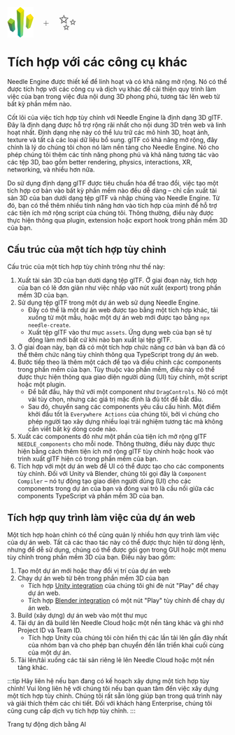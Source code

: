 <br/>
<div class="centered" style="display: flex;
    align-items: center;
    gap: 20px;
    font-size: 2em;
    font-weight: 100;">
    <img src="/logo.png" style="max-height:70px;" title="Needle Logo" alt="Needle Logo"/> +
    <span style="font-size: 50px;">✨</span> 
</div>

# Tích hợp với các công cụ khác

Needle Engine được thiết kế để linh hoạt và có khả năng mở rộng. Nó có thể được tích hợp với các công cụ và dịch vụ khác để cải thiện quy trình làm việc của bạn trong việc đưa nội dung 3D phong phú, tương tác lên web từ bất kỳ phần mềm nào.

Cốt lõi của việc tích hợp tùy chỉnh với Needle Engine là định dạng 3D glTF. Đây là định dạng được hỗ trợ rộng rãi nhất cho nội dung 3D trên web và linh hoạt nhất. Định dạng nhẹ này có thể lưu trữ các mô hình 3D, hoạt ảnh, texture và tất cả các loại dữ liệu bổ sung. glTF có khả năng mở rộng, đây chính là lý do chúng tôi chọn nó làm nền tảng cho Needle Engine. Nó cho phép chúng tôi thêm các tính năng phong phú và khả năng tương tác vào các tệp 3D, bao gồm better rendering, physics, interactions, XR, networking, và nhiều hơn nữa.

Do sử dụng định dạng glTF được tiêu chuẩn hóa để trao đổi, việc tạo một tích hợp cơ bản vào bất kỳ phần mềm nào đều dễ dàng – chỉ cần xuất tài sản 3D của bạn dưới dạng tệp glTF và nhập chúng vào Needle Engine. Từ đó, bạn có thể thêm nhiều tính năng hơn vào tích hợp của mình để hỗ trợ các tiện ích mở rộng script của chúng tôi. Thông thường, điều này được thực hiện thông qua plugin, extension hoặc export hook trong phần mềm 3D của bạn.

## Cấu trúc của một tích hợp tùy chỉnh
Cấu trúc của một tích hợp tùy chỉnh trông như thế này:

1. Xuất tài sản 3D của bạn dưới dạng tệp glTF. Ở giai đoạn này, tích hợp của bạn có lẽ đơn giản như việc nhấp vào nút xuất (export) trong phần mềm 3D của bạn.
2. Sử dụng tệp glTF trong một dự án web sử dụng Needle Engine.
   - Đây có thể là một dự án web được tạo bằng một tích hợp khác, tải xuống từ một mẫu, hoặc một dự án web mới được tạo bằng `npx needle-create`.
   - Xuất tệp glTF vào thư mục `assets`. Ứng dụng web của bạn sẽ tự động làm mới bất cứ khi nào bạn xuất lại tệp glTF.
3. Ở giai đoạn này, bạn đã có một tích hợp chức năng cơ bản và bạn đã có thể thêm chức năng tùy chỉnh thông qua TypeScript trong dự án web.
4. Bước tiếp theo là thêm một cách để tạo và điều chỉnh các components trong phần mềm của bạn. Tùy thuộc vào phần mềm, điều này có thể được thực hiện thông qua giao diện người dùng (UI) tùy chỉnh, một script hoặc một plugin.
   - Để bắt đầu, hãy thử với một component như `DragControls`. Nó có một vài tùy chọn, nhưng các giá trị mặc định là đủ tốt để bắt đầu.
   - Sau đó, chuyển sang các components yêu cầu cấu hình. Một điểm khởi đầu tốt là `Everywhere Actions` của chúng tôi, bởi vì chúng cho phép người tạo xây dựng nhiều loại trải nghiệm tương tác mà không cần viết bất kỳ dòng code nào.
5. Xuất các components đó như một phần của tiện ích mở rộng glTF `NEEDLE_components` cho mỗi node. Thông thường, điều này được thực hiện bằng cách thêm tiện ích mở rộng glTF tùy chỉnh hoặc hook vào trình xuất glTF hiện có trong phần mềm của bạn.
6. Tích hợp với một dự án web để UI có thể được tạo cho các components tùy chỉnh. Đối với Unity và Blender, chúng tôi gọi đây là `Component Compiler` – nó tự động tạo giao diện người dùng (UI) cho các components trong dự án của bạn và đóng vai trò là cầu nối giữa các components TypeScript và phần mềm 3D của bạn.

## Tích hợp quy trình làm việc của dự án web

Một tích hợp hoàn chỉnh có thể cũng quản lý nhiều hơn quy trình làm việc của dự án web. Tất cả các thao tác này có thể được thực hiện từ dòng lệnh, nhưng để dễ sử dụng, chúng có thể được gói gọn trong GUI hoặc một menu tùy chỉnh trong phần mềm 3D của bạn. Điều này bao gồm:

1. Tạo một dự án mới hoặc thay đổi vị trí của dự án web
2. Chạy dự án web từ bên trong phần mềm 3D của bạn
   - Tích hợp [Unity integration](./../unity/) của chúng tôi ghi đè nút "Play" để chạy dự án web.
   - Tích hợp [Blender integration](./../blender/) có một nút "Play" tùy chỉnh để chạy dự án web.
3. Build (xây dựng) dự án web vào một thư mục
4. Tải dự án đã build lên Needle Cloud hoặc một nền tảng khác và ghi nhớ Project ID và Team ID.
   - Tích hợp Unity của chúng tôi còn hiển thị các lần tải lên gần đây nhất của nhóm bạn và cho phép bạn chuyển đến lần triển khai cuối cùng của một dự án.
5. Tải lên/tải xuống các tài sản riêng lẻ lên Needle Cloud hoặc một nền tảng khác.

:::tip Hãy liên hệ nếu bạn đang có kế hoạch xây dựng một tích hợp tùy chỉnh!
Vui lòng liên hệ với chúng tôi nếu bạn quan tâm đến việc xây dựng một tích hợp tùy chỉnh. Chúng tôi rất sẵn lòng giúp bạn trong quá trình này và giải thích thêm các chi tiết. Đối với khách hàng Enterprise, chúng tôi cũng cung cấp dịch vụ tích hợp tùy chỉnh.
:::

Trang tự động dịch bằng AI
